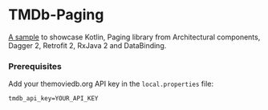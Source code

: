 # TMDb-Paging
[A sample](https://play.google.com/store/apps/details?id=com.sample.android.tmdb) to showcase Kotlin, Paging library from Architectural components, Dagger 2, Retrofit 2, RxJava 2 and DataBinding.

### Prerequisites

Add your themoviedb.org API key in the `local.properties` file:
```
tmdb_api_key=YOUR_API_KEY
```

